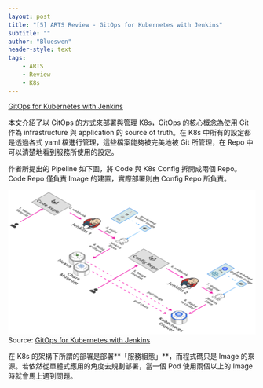```yaml
---
layout: post
title: "[5] ARTS Review - GitOps for Kubernetes with Jenkins"
subtitle: ""
author: "Blueswen"
header-style: text
tags:
    - ARTS
    - Review
    - K8s
---
```


[GitOps for Kubernetes with Jenkins](https://medium.com/stakater/gitops-for-kubernetes-with-jenkins-7db6304216e0)

本文介紹了以 GitOps 的方式來部署與管理 K8s，GitOps 的核心概念為使用 Git 作為 infrastructure 與 application 的 source of truth。在 K8s 中所有的設定都是透過各式 yaml 檔進行管理，這些檔案能夠被完美地被 Git 所管理，在 Repo 中可以清楚地看到服務所使用的設定。

作者所提出的 Pipeline 如下圖，將 Code 與 K8s Config 拆開成兩個 Repo。Code Repo 僅負責 Image 的建置，實際部署則由 Config Repo 所負責。

![GitOps with Jenkins](/img/in-post/2020-05-12-gitops-for-k8s-with-jenkins/gitops_with_jenkins.png)  
Source: [GitOps for Kubernetes with Jenkins](https://medium.com/stakater/gitops-for-kubernetes-with-jenkins-7db6304216e0)

在 K8s 的架構下所謂的部署是部署**「服務組態」**，而程式碼只是 Image 的來源。若依然從單體式應用的角度去規劃部署，當一個 Pod 使用兩個以上的 Image 時就會馬上遇到問題。

